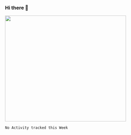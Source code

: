 ### Hi there 👋

<!--
**vivavv/vivavv** is a ✨ _special_ ✨ repository because its `README.md` (this file) appears on your GitHub profile.

Here are some ideas to get you started:

- 🔭 I’m currently working on ...
- 🌱 I’m currently learning ...
- 👯 I’m looking to collaborate on ...
- 🤔 I’m looking for help with ...
- 💬 Ask me about ...
- 📫 How to reach me: ...
- 😄 Pronouns: ...
- ⚡ Fun fact: ...
-->

<img src="https://media.giphy.com/media/fngeQvy995JpJhoMgz/giphy.gif" width="400" height="350" />


<!--START_SECTION:waka-->
```text
No Activity tracked this Week
```
<!--END_SECTION:waka-->

